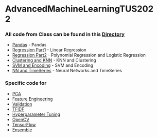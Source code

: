 
# AdvancedMachineLearningTUS2022


### All code from Class can be found in this [Directory](InClass/Lectures)
- [Pandas](InClass/Lectures/Pandas.ipynb) - Pandas
- [Regression Part1](InClass/Lectures/RegressionPart1.ipynb) - Linear Regression
- [Regression Part2](InClass/Lectures/RegressionPart2.ipynb) - Polynomial Regression and Logistic Regression
- [Clustering and KNN](InClass/Lectures/Clustering.ipynb) - KNN and Clustering
- [SVM and Encoding](InClass/Lectures/SVM.ipynb) - SVM and Encoding
- [NN and TimeSeries](InClass/Lectures/NN.ipynb) - Neural Networks and TimeSeries

### Specific code for
- [PCA](InClass/Tutorials/PCA.ipynb)
- [Feature Engineering](InClass/Tutorials/FeatureEngineering.ipynb)
- [Validation](InClass/Tutorials/Validation.ipynb)
- [TFIDF](InClass/Tutorials/TFIDF.ipynb)
- [Hyperparameter Tuning](InClass/Tutorials/HyperTuning.ipynb)
- [OpenCV](InClass/Tutorials/OpenCV.ipynb)
- [TensorFlow](InClass/Tutorials/TensorFlow.ipynb)
- [Ensemble](InClass/Tutorials/Ensemble.ipynb)
